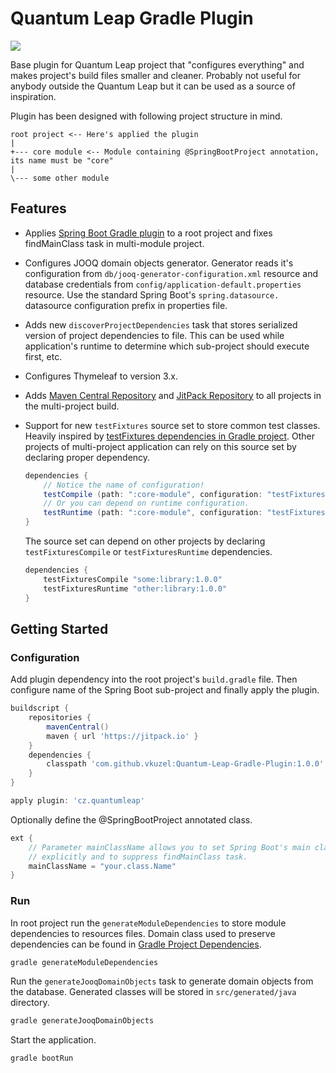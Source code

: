 # Quantum Leap Gradle Plugin

[![](https://jitpack.io/v/vkuzel/Quantum-Leap-Gradle-Plugin.svg)](https://jitpack.io/#vkuzel/Quantum-Leap-Gradle-Plugin)

Base plugin for Quantum Leap project that "configures everything" and makes project's build files smaller and cleaner.
Probably not useful for anybody outside the Quantum Leap but it can be used as a source of inspiration.

Plugin has been designed with following project structure in mind.

````
root project <-- Here's applied the plugin
|
+--- core module <-- Module containing @SpringBootProject annotation, its name must be "core"
|
\--- some other module
````

## Features

* Applies [Spring Boot Gradle plugin](https://docs.spring.io/spring-boot/docs/current/reference/html/build-tool-plugins-gradle-plugin.html) to a root project and fixes findMainClass task in multi-module project.
* Configures JOOQ domain objects generator.
  Generator reads it's configuration from `db/jooq-generator-configuration.xml` resource and database credentials from `config/application-default.properties` resource.
  Use the standard Spring Boot's `spring.datasource.` datasource configuration prefix in properties file.
* Adds new `discoverProjectDependencies` task that stores serialized version of project dependencies to file. This can be used while application's runtime to determine which sub-project should execute first, etc.
* Configures Thymeleaf to version 3.x.
* Adds [Maven Central Repository](http://search.maven.org) and [JitPack Repository](https://jitpack.io) to all projects in the multi-project build.
* Support for new `testFixtures` source set to store common test classes.
Heavily inspired by [testFixtures dependencies in Gradle project](https://github.com/gradle/gradle/blob/master/gradle/testFixtures.gradle).
Other projects of multi-project application can rely on this source set by declaring proper dependency.

  ````groovy
  dependencies {
      // Notice the name of configuration!
      testCompile (path: ":core-module", configuration: "testFixturesUsageCompile")
      // Or you can depend on runtime configuration.
      testRuntime (path: ":core-module", configuration: "testFixturesUsageRuntime")
  }
  ````
  The source set can depend on other projects by declaring `testFixturesCompile` or `testFixturesRuntime` dependencies.
  ````groovy
  dependencies {
      testFixturesCompile "some:library:1.0.0"
      testFixturesRuntime "other:library:1.0.0"
  }
  ````

## Getting Started

### Configuration

Add plugin dependency into the root project's `build.gradle` file. Then configure name of the Spring Boot sub-project and finally apply the plugin.

````groovy
buildscript {
    repositories {
        mavenCentral()
        maven { url 'https://jitpack.io' }
    }
    dependencies {
        classpath 'com.github.vkuzel:Quantum-Leap-Gradle-Plugin:1.0.0'
    }
}

apply plugin: 'cz.quantumleap'
````

Optionally define the @SpringBootProject annotated class.   

````groovy
ext {
    // Parameter mainClassName allows you to set Spring Boot's main class
    // explicitly and to suppress findMainClass task.
    mainClassName = "your.class.Name"
}
````

### Run

In root project run the `generateModuleDependencies` to store module dependencies to resources files.
Domain class used to preserve dependencies can be found in [Gradle Project Dependencies](https://github.com/vkuzel/Gradle-Project-Dependencies).

````bash
gradle generateModuleDependencies
````

Run the `generateJooqDomainObjects` task to generate domain objects from the database.
Generated classes will be stored in `src/generated/java` directory.

````bash
gradle generateJooqDomainObjects
````

Start the application.

````bash
gradle bootRun
````
